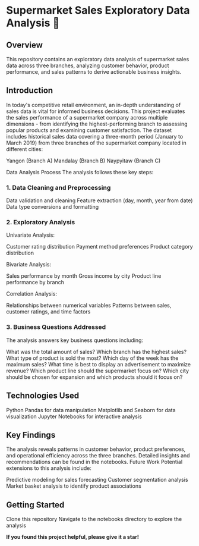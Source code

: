# Supermarket Sales Exploratory Data Analysis 🛒
## Overview
This repository contains an exploratory data analysis of supermarket sales data across three branches, analyzing customer behavior, product performance, and sales patterns to derive actionable business insights.
## Introduction
In today's competitive retail environment, an in-depth understanding of sales data is vital for informed business decisions. This project evaluates the sales performance of a supermarket company across multiple dimensions - from identifying the highest-performing branch to assessing popular products and examining customer satisfaction.
The dataset includes historical sales data covering a three-month period (January to March 2019) from three branches of the supermarket company located in different cities:

Yangon (Branch A)
Mandalay (Branch B)
Naypyitaw (Branch C)

Data Analysis Process
The analysis follows these key steps:
### 1. Data Cleaning and Preprocessing

Data validation and cleaning
Feature extraction (day, month, year from date)
Data type conversions and formatting

### 2. Exploratory Analysis

Univariate Analysis:

Customer rating distribution
Payment method preferences
Product category distribution


Bivariate Analysis:

Sales performance by month
Gross income by city
Product line performance by branch


Correlation Analysis:

Relationships between numerical variables
Patterns between sales, customer ratings, and time factors



### 3. Business Questions Addressed
The analysis answers key business questions including:

What was the total amount of sales?
Which branch has the highest sales?
What type of product is sold the most?
Which day of the week has the maximum sales?
What time is best to display an advertisement to maximize revenue?
Which product line should the supermarket focus on?
Which city should be chosen for expansion and which products should it focus on?

Technologies Used
---
Python
Pandas for data manipulation
Matplotlib and Seaborn for data visualization
Jupyter Notebooks for interactive analysis

Key Findings
---
The analysis reveals patterns in customer behavior, product preferences, and operational efficiency across the three branches. Detailed insights and recommendations can be found in the notebooks.
Future Work
Potential extensions to this analysis include:

Predictive modeling for sales forecasting
Customer segmentation analysis
Market basket analysis to identify product associations

Getting Started
---
Clone this repository
Navigate to the notebooks directory to explore the analysis

**If you found this project helpful, please give it a star!** 
